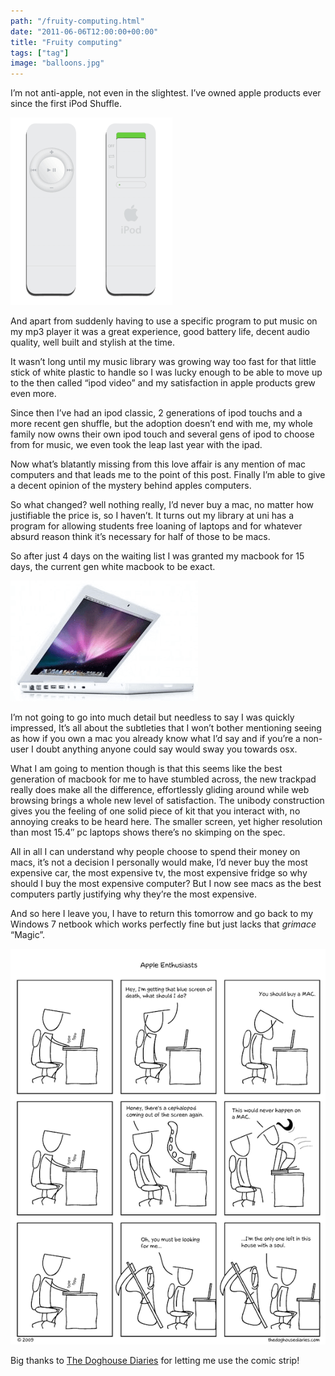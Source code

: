 ```yaml
---
path: "/fruity-computing.html"
date: "2011-06-06T12:00:00+00:00"
title: "Fruity computing"
tags: ["tag"]
image: "balloons.jpg"
---
```


I’m not anti-apple, not even in the slightest. I’ve owned apple products ever since the first iPod Shuffle.

![ipod shuffle](ipod-shuffle.png)

And apart from suddenly having to use a specific program to put music on my mp3 player it was a great experience, good battery life, decent audio quality, well built and stylish at the time.

It wasn’t long until my music library was growing way too fast for that little stick of white plastic to handle so I was lucky enough to be able to move up to the then called “ipod video” and my satisfaction in apple products grew even more.

Since then I’ve had an ipod classic, 2 generations of ipod touchs and a more recent gen shuffle, but the adoption doesn’t end with me, my whole family now owns their own ipod touch and several gens of ipod to choose from for music, we even took the leap last year with the ipad.

Now what’s blatantly missing from this love affair is any mention of mac computers and that leads me to the point of this post. Finally I’m able to give a decent opinion of the mystery behind apples computers.

So what changed? well nothing really, I’d never buy a mac, no matter how justifiable the price is, so I haven’t. It turns out my library at uni has a program for allowing students free loaning of laptops and for whatever absurd reason think it’s necessary for half of those to be macs.

So after just 4 days on the waiting list I was granted my macbook for 15 days, the current gen white macbook to be exact.

![unibody macbook](unibody-macbook.png)

I’m not going to go into much detail but needless to say I was quickly impressed, It’s all about the subtleties that I won’t bother mentioning seeing as how if you own a mac you already know what I’d say and if you’re a non-user I doubt anything anyone could say would sway you towards osx.

What I am going to mention though is that this seems like the best generation of macbook for me to have stumbled across, the new trackpad really does make all the difference, effortlessly gliding around while web browsing brings a whole new level of satisfaction. The unibody construction gives you the feeling of one solid piece of kit that you interact with, no annoying creaks to be heard here. The smaller screen, yet higher resolution than most 15.4″ pc laptops shows there’s no skimping on the spec.

All in all I can understand why people choose to spend their money on macs, it’s not a decision I personally would make, I’d never buy the most expensive car, the most expensive tv, the most expensive fridge so why should I buy the most expensive computer? But I now see macs as the best computers partly justifying why they’re the most expensive.

And so here I leave you, I have to return this tomorrow and go back to my Windows 7 netbook which works perfectly fine but just lacks that *grimace* “Magic”.

![doghousediaries apple](doghousediaries-apple.png)

Big thanks to [The Doghouse Diaries](http://www.thedoghousediaries.com/) for letting me use the comic strip!






